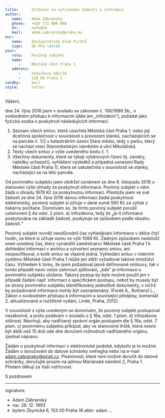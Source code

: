 ```yaml
---
title:      Stížnost na vyřizování žádosti o informace
author:
   name:    Adam Zábranský
   phone:   +420 721 006 868
   ds:      xwfwgha
   mail:    adam.zabransky@praha.eu
our:
   name:    Zastupitelský klub Pirátů
   sign:    ZK Pha \#4168
your:
   role:    Povinný subjekt
   name:    
      -     Městská část Praha 1
   address:
      -     Vodičkova 681/18
      -     110 00 Praha 1
sendby:     mail
style:      letter
---
```


Vážení,

dne 24. října 2016 jsem v souladu se zákonem č. 106/1999 Sb., o svobodném přístupu k informacím (dále jen „infozákon“), požádal jako fyzická osoba o poskytnutí následujících informací:

1. Seznam všech smluv, které uzavřela Městská část Praha 1, nebo její dceřinná společnost v souvislosti s provozem stánků, nacházejících se na parcele č. 1/2 v katastrálním území Staré město, tedy v parku, který se nachází mezi Staroměstským náměstím a ulicí Mikulášská.
2. Texty všech smluv z výše uvedeného bodu č. 1. 
3. Všechny dokumenty, které se týkají výběrových řízení (tj. záměry, nabídky uchazečů, vyhlášení výsledků a případná usnesení Rady Městské části Praha 1), která se uskutečnila v souvislosti se stánky, nacházející se na této parcele.

Od povinného subjektu jsem obdržel oznámení ze dne 8. listopadu 2016 o stanovení výše úhrady za poskytnutí informace. Povinný subjekt v něm žádá o úhradu 1678 Kč za poskytnutou informaci. Přestože jsem ve své žádosti ze dne 24. října 2016 danou informaci žádal poskytnout elektronicky, povinný subjekt si účtuje v dané sumě 590 Kč za výtisk z tiskárny počítače. Domnívám se, že tímto povinný subjekt porušil ustanovení § 4a odst. 2 písm. a) infozákona, tedy že „je-li informace poskytována na základě žádosti, poskytuje se způsobem podle obsahu žádosti.“ 

Povinný subjekt rovněž neodůvodnil čas vyhledávání informace v délce čtyř hodin, za které si účtuje sumu ve výši 1088 Kč. Žádným způsobem nedoložil onen uvedený čas, který vynaložili zaměstnanci Městské části Praha 1 k dohledání informací v archivu a vytvoření seznamu smluv, ani nespecifikoval, o kolik smluv se vlastně jedná. Vyhledání smluv v interním systému Městské části Praha 1 může jen stěží vyžadovat takové množství času. Vzhledem k tomu, že jsem požadoval jasně definované smlouvy, tak v tomto případě navíc nelze zahrnout zjišťování, „kde" je informace u povinného subjektu uložena. Takový postup by bylo možné použít jen v případě žádání např. informací o specifickém postupu, neboť by musely být ze strany povinného subjektu identifikovány jednotlivé dokumenty, v nichž by požadované informace mohly být zaznamenány. (Furek A., Rothanzl L., Zákon o svobodném přístupu k informacím a související předpisy, komentář. 2. aktualizované a rozšířené vydání, Linde, Praha, 2012). 

V souvislosti s výše uvedeným se domnívám, že povinný subjekt postupoval nezákonně, a proto podávám v souladu s § 16a, odst. 1 písm. d) infozákona stížnost. Navrhuji, aby nadřízený správní orgán postupem dle § 16a, odst. 7 písm. c) povinnému subjektu přikázal, aby ve stanovené lhůtě, která nesmí být delší než 15 dnů ode dne doručení rozhodnutí nadřízeného orgánu, zjednal nápravu.

Žádám o poskytnutí informací v elektronické podobě, kdykoliv je to možné. Žádám o doručování do datové schránky xwfwgha nebo na e-mail adam.zabransky@pirati.cz. Písemnosti, které není možné doručit do datové schránky, doručujte prosím na adresu Mariánské náměstí 2, Praha 1. Předem děkuji za Vaši vstřícnost.

S pozdravem

---
signature:
  - Adam Zábranský
  - nar. 28. 12. 1993
  - bytem Zbynická 6, 153 00 Praha 16
abbr:       adam
...
